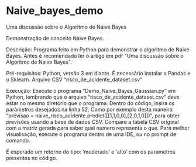 # Naive_bayes_demo
Uma discussão sobre o Algoritmo de Naive Bayes 

Demonstração de conceito Naive Bayes.

Descrição:
Programa feito em Python para demonstrar o algoritmo de Naive Bayes.
Antes é recomendado ler o artigo em pdf "Uma discussão sobre o Algoritmo de Naive Bayes".

Pré-requisitos:
Python, versão 3 em diante.
É necessário instalar o Pandas e o Sklearn.
Arquivo CSV “risco_de_acidente_dataset.csv”

Execução:
Execute o programa “Demo_Naive_Bayes_Gaussian.py” em Python, lembrando que o arquivo “risco_de_acidente_dataset.csv” deve estar no mesmo diretório que o programa. 
Dentro do código, insira os parâmetros desejados na linha 52. Como por exemplo desta maneira: “previsao = naive_risco_acidente.predict([[1,1,0,0],[2,0,1,0]])”, para obter previsões
usando a base de dados CSV. Compare a tabela CSV original com a matriz gerada para saber qual numero representa o que. Para melhor visualisação, execute o programa dentro de uma IDE, ou no prompt de comando. 

É esperado um retorno do tipo:
‘moderado’ e ‘alto’ com os parametros presentes no código.
